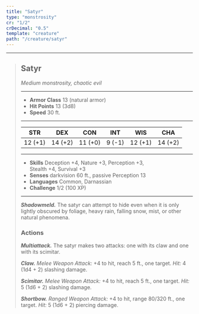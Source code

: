 ```yaml
---
title: "Satyr"
type: "monstrosity"
cr: "1/2"
crDecimal: "0.5"
template: "creature"
path: "/creature/satyr"
---
```


___
>
> ## Satyr
>*Medium monstrosity, chaotic evil*
> ___
>
> - **Armor Class** 13 (natural armor)
> - **Hit Points** 13 (3d8)
> - **Speed** 30 ft.
>___
>
>|STR|DEX|CON|INT|WIS|CHA|
>|:---:|:---:|:---:|:---:|:---:|:---:|
>|12 (+1)|14 (+2)|11 (+0)|9 (-1)|12 (+1)|14 (+2)|
>___
>
> - **Skills** Deception +4, Nature +3, Perception +3, <br>Stealth +4, Survival +3
> - **Senses** darkvision 60 ft., passive Perception 13
> - **Languages** Common, Darnassian
> - **Challenge** 1/2 (100 XP)
> ___
>
> ***Shadowmeld.*** The satyr can attempt to hide even when it is only lightly obscured by foliage, heavy rain, falling snow, mist, or other natural phenomena.
>
> ### Actions
> ***Multiattack.*** The satyr makes two attacks: one with its claw and one with its scimitar.
>
> ***Claw.*** *Melee Weapon Attack:* +4 to hit, reach 5 ft., one target. *Hit:* 4 (1d4 + 2) slashing damage.
>
> ***Scimitar.*** *Melee Weapon Attack:* +4 to hit, reach 5 ft., one target. *Hit:* 5 (1d6 + 2) slashing damage.
>
> ***Shortbow.*** *Ranged Weapon Attack:* +4 to hit, range 80/320 ft., one target. *Hit:* 5 (1d6 + 2) piercing damage.

